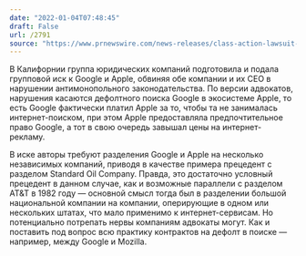 ```yaml
---
date: "2022-01-04T07:48:45"
draft: False
url: /2791
source: "https://www.prnewswire.com/news-releases/class-action-lawsuit-filed-in-california-alleging-google-is-paying-apple-to-stay-out-of-the-search-engine-business-301453098.html"
---
```


В Калифорнии группа юридических компаний подготовила и подала групповой иск к Google и Apple, обвиняя обе компании и их CEO в нарушении антимонопольного законодательства. По версии адвокатов, нарушения касаются дефолтного поиска Google в экосистеме Apple, то есть Google фактически платил Apple за то, чтобы та не занималась интернет-поиском, при этом Apple предоставляла предпочтительное право Google, а тот в свою очередь завышал цены на интернет-рекламу.

В иске авторы требуют разделения Google и Apple на несколько независимых компаний, приводя в качестве примера прецедент с разделом Standard Oil Company. Правда, это достаточно условный прецедент в данном случае, как и возможные параллели с разделом AT&T в 1982 году — основной смысл тогда был в разделении большой национальной компании на компании, оперирующие в одном или нескольких штатах, что мало применимо к интернет-сервисам. Но потенциально потрепать нервы компаниям адвокаты могут. Как и поставить под вопрос всю практику контрактов на дефолт в поиске — например, между Google и Mozilla.
